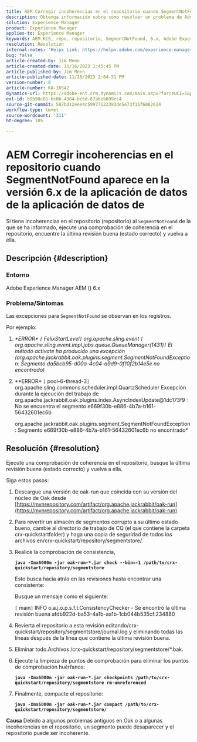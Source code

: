 ```yaml
---
title: AEM Corregir incoherencias en el repositorio cuando SegmentNotFound aparece en la versión 6.x de la aplicación de datos de la aplicación de datos de
description: Obtenga información sobre cómo resolver un problema de Adobe Experience Manager 6.x en el que existen incoherencias en el repositorio cuando se informa de SegmentNotFound.
solution: Experience Manager
product: Experience Manager
applies-to: Experience Manager
keywords: AEM KCS, repo, repositorio, SegmentNotFound, 6.x, Adobe Experience Manager 6.x, Solución de problemas
resolution: Resolution
internal-notes: 'Helpx Link: https://helpx.adobe.com/experience-manager/kb/fix-inconsistencies-in-the-repository-when-segmentnotfound-issue.html'
bug: false
article-created-by: Jim Menn
article-created-date: 11/16/2023 1:45:45 PM
article-published-by: Jim Menn
article-published-date: 11/16/2023 2:04:51 PM
version-number: 8
article-number: KA-16542
dynamics-url: https://adobe-ent.crm.dynamics.com/main.aspx?forceUCI=1&pagetype=entityrecord&etn=knowledgearticle&id=da78176d-8684-ee11-8179-6045bd006268
exl-id: b9b98c01-bc0b-4384-bc5d-67a6eb899ec4
source-git-commit: 587bd12eee4c59977122393de5e73f15f6062614
workflow-type: tm+mt
source-wordcount: '311'
ht-degree: 10%

---
```


# AEM Corregir incoherencias en el repositorio cuando SegmentNotFound aparece en la versión 6.x de la aplicación de datos de la aplicación de datos de


Si tiene incoherencias en el repositorio (repositorio) al `SegmentNotFound` de la que se ha informado, ejecute una comprobación de coherencia en el repositorio, encuentre la última revisión buena (estado correcto) y vuelva a ella.

## Descripción {#description}


### <b>Entorno</b>

Adobe Experience Manager AEM () 6.x



### <b>Problema/Síntomas</b>

Las excepciones para `SegmentNotFound` se observan en los registros.

Por ejemplo:

1. *\*ERROR\* `[` FelixStartLevel`]`  org.apache.sling.event `[` org.apache.sling.event.impl.jobs.queue.QueueManager(1431)`]`  El método activate ha producido una excepción (org.apache.jackrabbit.oak.plugins.segment.SegmentNotFoundException: Segmento da5bcb95-d00a-4c04-a9d9-0f10f2b14e5e no encontrado)*
2. *\*ERROR\* `[` pool-6-thread-3`]`  org.apache.sling.commons.scheduler.impl.QuartzScheduler Excepción durante la ejecución del trabajo de org.apache.jackrabbit.oak.plugins.index.AsyncIndexUpdate@1dc173f9 : No se encuentra el segmento e669f30b-e886-4b7a-b161-56432601ec6b

   org.apache.jackrabbit.oak.plugins.segment.SegmentNotFoundException: Segmento e669f30b-e886-4b7a-b161-56432601ec6b no encontrado*



## Resolución {#resolution}


Ejecute una comprobación de coherencia en el repositorio, busque la última revisión buena (estado correcto) y vuelva a ella.

Siga estos pasos:

1. Descargue una versión de oak-run que coincida con su versión del núcleo de Oak desde [https://mvnrepository.com/artifact/org.apache.jackrabbit/oak-run](https://mvnrepository.com/artifact/org.apache.jackrabbit/oak-run)
2. Para revertir un almacén de segmentos corrupto a su último estado bueno, cambie al directorio de trabajo de CQ (el que contiene la carpeta crx-quickstartfolder) y haga una copia de seguridad de todos los archivos en/crx-quickstart/repository/segmentstore/.
3. Realice la comprobación de consistencia,

   <b>`java -Xmx6000m -jar oak-run-*.jar check --bin=-1 /path/to/crx-quickstart/repository/segmentstore`</b>



   Esto busca hacia atrás en las revisiones hasta encontrar una consistente:



   Busque un mensaje como el siguiente:

   `[` main`]`  INFO o.a.j.o.p.s.f.t.ConsistencyChecker - Se encontró la última revisión buena afdb922d-ba53-4a1b-aa1b-1cb044b535cf:234880


4. Revierta el repositorio a esta revisión editando/crx-quickstart/repository/segmentstore/journal.log y eliminando todas las líneas después de la línea que contiene la última revisión buena.
5. Eliminar todo.Archivos /crx-quickstart/repository/segmentstore/\*.bak.
6. Ejecute la limpieza de puntos de comprobación para eliminar los puntos de comprobación huérfanos:

   <b>`java -Xmx6000m -jar oak-run-*.jar checkpoints /path/to/crx-quickstart/repository/segmentstore rm-unreferenced`</b>


7. Finalmente, compacte el repositorio:

   <b>`java -Xmx6000m -jar oak-run-*.jar compact /path/to/crx-quickstart/repository/segmentstore/`</b>



<b>Causa</b>
Debido a algunos problemas antiguos en Oak o a algunas incoherencias en el repositorio, un segmento puede desaparecer y el repositorio puede ser incoherente.
